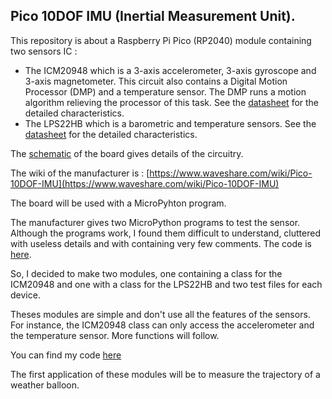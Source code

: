 ## Pico 10DOF IMU (Inertial Measurement Unit).

This repository is about a Raspberry Pi Pico (RP2040) module containing two sensors IC : 

- The ICM20948 which is a 3-axis accelerometer, 3-axis gyroscope and 3-axis magnetometer. This circuit also contains a Digital Motion Processor (DMP) and a temperature sensor. The DMP runs a motion algorithm relieving the processor of this task. See the [datasheet](ICM-20948-v1.5.pdf) for the detailed characteristics.
- The LPS22HB which is a barometric and temperature sensors. See the [datasheet](Lps22hb.pdf) for the detailed characteristics.

The [schematic](Pico-10DOF-IMU_Sch.pdf) of the board gives details of the circuitry.

The wiki of the manufacturer is : [https://www.waveshare.com/wiki/Pico-10DOF-IMU](https://www.waveshare.com/wiki/Pico-10DOF-IMU)

The board will be used with a MicroPyhton program.

The manufacturer gives two MicroPython programs to test the sensor. Although the programs work, I found them difficult to understand, cluttered with useless details and with containing very few comments. The code is [here](waveshare_code).

So, I decided to make two modules, one containing a class for the ICM20948 and one with a class for the LPS22HB and two test files for each device.

Theses modules are simple and don't use all the features of the sensors. For instance, the ICM20948 class can only access the accelerometer and the temperature sensor. More functions will follow.

You can find my code [here](my_IMU_code)

The first application of these modules will be to measure the trajectory of a weather balloon.
